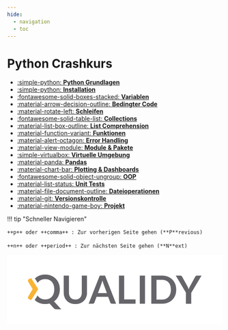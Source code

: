 ```yaml
---
hide:
  - navigation
  - toc
---
```


# Python Crashkurs

<div class="grid cards fancy" markdown>

- [:simple-python: **Python Grundlagen**](content/python_grundlagen/python_grundlagen.md)
- [:simple-python: **Installation**](content/installation/installation.md)
- [:fontawesome-solid-boxes-stacked: **Variablen**](content/variables/variablen.md)
- [:material-arrow-decision-outline: **Bedingter Code**](content/bedingter_code/bedingter_code.md)
- [:material-rotate-left: **Schleifen**](content/loops/loops.md)
- [:fontawesome-solid-table-list: **Collections**](content/collections/lists.md)
- [:material-list-box-outline: **List Comprehension**](content/list_comp/list_comp.md)
- [:material-function-variant: **Funktionen**](content/functions/functions.md)
- [:material-alert-octagon: **Error Handling**](content/try_except/try_except.md)
- [:material-view-module: **Module & Pakete**](content/packages/moduls.md)
- [:simple-virtualbox: **Virtuelle Umgebung**](content/_venv/_venv.md)
- [:material-panda: **Pandas**](content/pandas/pandas.md)
- [:material-chart-bar: **Plotting & Dashboards**](content/visualization/visualization.md)
- [:fontawesome-solid-object-ungroup: **OOP**](content/oop/oop.md)
- [:material-list-status: **Unit Tests**](content/unit_tests/unit_tests.md)
- [:material-file-document-outline: **Dateioperationen**](content/dateioperationen/dateioperationen.md)
- [:material-git: **Versionskontrolle**](content/git/git.md)
- [:material-nintendo-game-boy: **Projekt**](content/project/tic_tac_toe.md)
<!-- - [:material-nintendo-game-boy: **Projekt**](content/project/tic_tac_toe.md)
- [:simple-rocketdotchat: **Umgang mit KI**](content/ki/umgang.md) -->

</div>

!!! tip "Schneller Navigieren"

    ++p++ oder ++comma++ : Zur vorherigen Seite gehen (**P**revious)

    ++n++ oder ++period++ : Zur nächsten Seite gehen (**N**ext)

![](assets/Logo_Qualidy_cmyk.svg)
